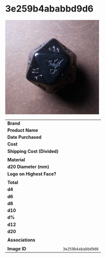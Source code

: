 # 3e259b4ababbd9d6

<img src="https://raw.githubusercontent.com/jesskelsall/astarus-images/main/dice/3e259b4ababbd9d6.jpg" height="300" />

|||
| --- | --- |
| **Brand** | |
| **Product Name** | |
| **Date Purchased** | |
| **Cost** | |
| **Shipping Cost (Divided)** | |
||
| **Material** | |
| **d20 Diameter (mm)** | |
| **Logo on Highest Face?** | |
||
| **Total** | |
| **d4** | |
| **d6** | |
| **d8** | |
| **d10** | |
| **d%** | |
| **d12** | |
| **d20** | |
||
| **Associations** | |
||
| **Image ID** | `3e259b4ababbd9d6` |
